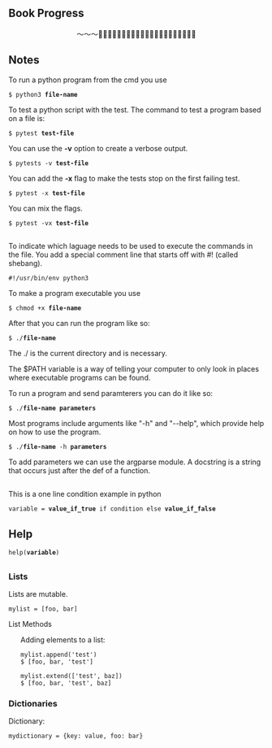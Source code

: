 ## Book Progress
<p align=center>〜〜〜🏄🏽🌊🌊🌊🌊🌊🌊🌊🌊🌊🌊🌊🌊🌊🌊🌊🌊🌊🌊🌊</p>

##

## Notes
<p>To run a python program from the cmd you use</p>
<p><code>$ python3 <b>file-name</b></code></p>
<p>To test a python script with the test. The command to test a program based on a file is:</p>
<p><code>$ pytest <b>test-file</b></code></p>
<p>You can use the <b>-v</b> option to create a verbose output.</p>
<p><code>$ pytests -v <b>test-file</b></code></p>
<p>You can add the <b>-x</b> flag to make the tests stop on the first failing test.</p>
<p><code>$ pytest -x <b>test-file</b></code></p>
<p>You can mix the flags.</p>
<p><code>$ pytest -vx <b>test-file</b></code></p>

##

<p>To indicate which laguage needs to be used to execute the commands in the file. You add a special comment line that starts off with #! (called shebang).</p>
<p><code>#!/usr/bin/env python3</code></p>
<p>To make a program executable you use</p>
<p><code>$ chmod +x <b>file-name</b></code></p>
<p>After that you can run the program like so:</p>
<p><code>$ ./<b>file-name</b></code></p>
<p>The ./ is the current directory and is necessary.</p>
<p>The $PATH variable is a way of telling your computer to only look in places where executable programs can be found.</p>
<p>To run a program and send paramterers you can do it like so:</p>
<p><code>$ ./<b>file-name</b> <b>parameters</b></code></p>
<p>Most programs include arguments like "-h" and "--help", which provide help on how to use the program.</p>
<p><code>$ ./<b>file-name</b> -h <b>parameters</b></code></p>
<p>To add parameters we can use the argparse module. A docstring is a string that occurs just after the def of a function.</p>

##

<p>This is a one line condition example in python</p>
<p><code>variable = <b>value_if_true</b> if condition else <b>value_if_false</b></code></p>

## Help
<p><code>help(<b>variable</b>)</code></p>

##

### Lists
<p>Lists are mutable.</p>
<p><code>mylist = [foo, bar]</code></p>
<p>List Methods</p>
<ul>
<p>Adding elements to a list:</p>
<p><code>mylist.append('test')</code><br>
<code>$ [foo, bar, 'test']</code></p>
<p><code>mylist.extend(['test', baz])</code><br>
<code>$ [foo, bar, 'test', baz]</code></p>
</ul>

### Dictionaries
<p>Dictionary:</p>
<p><code>mydictionary = {key: value, foo: bar}</code></p>
